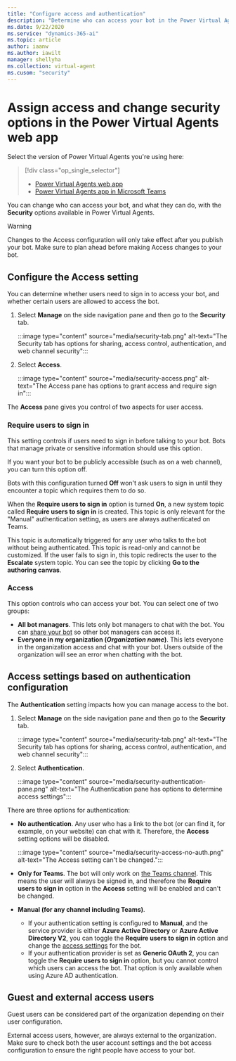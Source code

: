 ```yaml
---
title: "Configure access and authentication"
description: "Determine who can access your bot in the Power Virtual Agents web app."
ms.date: 9/22/2020
ms.service: "dynamics-365-ai"
ms.topic: article
author: iaanw
ms.author: iawilt
manager: shellyha
ms.collection: virtual-agent
ms.cusom: "security"
---
```


# Assign access and change security options in the Power Virtual Agents web app


Select the version of Power Virtual Agents you're using here:

> [!div class="op_single_selector"]
> - [Power Virtual Agents web app](configuration-security.md)
> - [Power Virtual Agents app in Microsoft Teams](teams/configuration-security-teams.md)

You can change who can access your bot, and what they can do, with the **Security** options available in Power Virtual Agents.

>[!WARNING]
>Changes to the Access configuration will only take effect after you publish your bot. Make sure to plan ahead before making Access changes to your bot.

## Configure the Access setting

You can determine whether users need to sign in to access your bot, and whether certain users are allowed to access the bot.

1. Select **Manage** on the side navigation pane and then go to the **Security** tab. 

    :::image type="content" source="media/security-tab.png" alt-text="The Security tab has options for sharing, access control, authentication, and web channel security":::

2. Select **Access**.

    :::image type="content" source="media/security-access.png" alt-text="The Access pane has options to grant access and require sign in":::

The **Access** pane gives you control of two aspects for user access.

### Require users to sign in

This setting controls if users need to sign in before talking to your bot. Bots that manage private or sensitive information should use this option. 

If you want your bot to be publicly accessible (such as on a web channel), you can turn this option off. 

Bots with this configuration turned **Off** won't ask users to sign in until they encounter a topic which requires them to do so.

When the **Require users to sign in** option is turned **On**, a new system topic called **Require users to sign in** is created. This topic is only relevant for the "Manual" authentication setting, as users are always authenticated on Teams.

This topic is automatically triggered for any user who talks to the bot without being authenticated. This topic is read-only and cannot be customized. If the user fails to sign in, this topic redirects the user to the **Escalate** system topic. You can see the topic by clicking **Go to the authoring canvas**.


### Access

This option controls who can access your bot. You can select one of two groups:

- **All bot managers**. This lets only bot managers to chat with the bot. You can [share your bot](admin-share-bots.md) so other bot managers can access it.
- **Everyone in my organization (*Organization name*)**. This lets everyone in the organization access and chat with your bot. Users outside of the organization will see an error when chatting with the bot.

## Access settings based on authentication configuration

The **Authentication** setting impacts how you can manage access to the bot. 

1. Select **Manage** on the side navigation pane and then go to the **Security** tab. 

    :::image type="content" source="media/security-tab.png" alt-text="The Security tab has options for sharing, access control, authentication, and web channel security":::

2. Select **Authentication**.

    :::image type="content" source="media/security-authentication-pane.png" alt-text="The Authentication pane has options to determine access settings":::


There are three options for authentication:

- **No authentication**. Any user who has a link to the bot (or can find it, for example, on your website) can chat with it. Therefore, the **Access** setting options will be disabled.

    :::image type="content" source="media/security-access-no-auth.png" alt-text="The Access setting can't be changed.":::

- **Only for Teams**. The bot will only work on [the Teams channel](publication-add-bot-to-microsoft-teams.md). This means the user will always be signed in, and therefore the **Require users to sign in** option in the **Access** setting will be enabled and can't be changed.


- **Manual (for any channel including Teams)**. 
  - If your authentication setting is configured to **Manual**, and the service provider is either **Azure Active Directory** or **Azure Active Directory V2**, you can toggle the **Require users to sign in** option and change the [access settings](#access) for the bot.
  - If your authentication provider is set as **Generic OAuth 2**, you can toggle the **Require users to sign in** option, but you cannot control which users can access the bot. That option is only available when using Azure AD authentication. 

## Guest and external access users

Guest users can be considered part of the organization depending on their user configuration.

External access users, however, are always external to the organization. Make sure to check both the user account settings and the bot access configuration to ensure the right people have access to your bot.